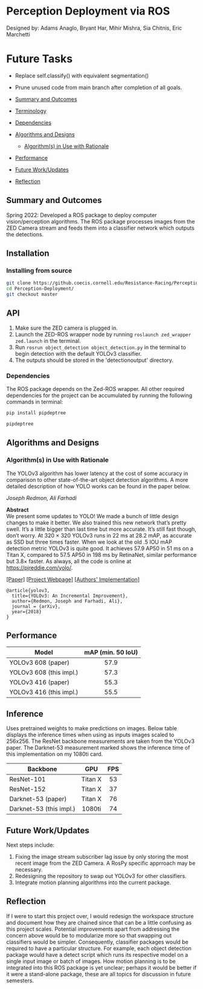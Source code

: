 # Perception Deployment via ROS
Designed by: Adams Anaglo, Bryant Har, Mihir Mishra, Sia Chitnis, Eric Marchetti

# Future Tasks
- Replace self.classify() with equivalent segmentation()
- Prune unused code from main branch after completion of all goals.


- [Summary and Outcomes](#summary-and-outcomes-)
- [Terminology](#terminology-)
- [Dependencies](#dependencies-)
- [Algorithms and Designs](#algorithms-and-designs-)
  - [Algorithm(s) in Use with Rationale](#algorithm-in-use-with-rationale-)
- [Performance](#performance-)
- [Future Work/Updates](#future-work-)
- [Reflection](#reflection-)

## Summary and Outcomes <a name=“summary-and-outcomes”></a>
Spring 2022: Developed a ROS package to deploy computer vision/perception algorithms. The ROS package processes images from the ZED Camera stream and feeds them into a classifier network which outputs the detections.

## Installation
### Installing from source

```bash
git clone https://github.coecis.cornell.edu/Resistance-Racing/Perception-Deployment.git
cd Perception-Deployment/
git checkout master
```

## API

1. Make sure the ZED camera is plugged in.
2. Launch the ZED-ROS wrapper node by running ```roslaunch zed_wrapper zed.launch``` in the terminal.
3. Run ```rosrun object_detection object_detection.py``` in the terminal to begin detection with the default YOLOv3 classifier.
4. The outputs should be stored in the 'detectionoutput' directory.


### Dependencies <a name=“dependencies”></a>

The ROS package depends on the Zed-ROS wrapper. All other required dependencies for the project can be accumulated by running the following commands in terminal:

```bash
pip install pipdeptree
```
```bash
pipdeptree
```


## Algorithms and Designs <a name=“algorithms-and-designs”></a>
### Algorithm(s) in Use with Rationale <a name=“algorithm-in-use-with-rationale”></a>

The YOLOv3 algorithm has lower latency at the cost of some accuracy in comparison to other state-of-the-art object detection algorithms. A more detailed description of how YOLO works can be found in the paper below.

_Joseph Redmon, Ali Farhadi_ <br>

**Abstract** <br>
We present some updates to YOLO! We made a bunch
of little design changes to make it better. We also trained
this new network that’s pretty swell. It’s a little bigger than
last time but more accurate. It’s still fast though, don’t
worry. At 320 × 320 YOLOv3 runs in 22 ms at 28.2 mAP,
as accurate as SSD but three times faster. When we look
at the old .5 IOU mAP detection metric YOLOv3 is quite
good. It achieves 57.9 AP50 in 51 ms on a Titan X, compared
to 57.5 AP50 in 198 ms by RetinaNet, similar performance
but 3.8× faster. As always, all the code is online at
https://pjreddie.com/yolo/.

[[Paper]](https://pjreddie.com/media/files/papers/YOLOv3.pdf) [[Project Webpage]](https://pjreddie.com/darknet/yolo/) [[Authors' Implementation]](https://github.com/pjreddie/darknet)

```
@article{yolov3,
  title={YOLOv3: An Incremental Improvement},
  author={Redmon, Joseph and Farhadi, Ali},
  journal = {arXiv},
  year={2018}
}
```

## Performance <a name=“performance”></a>

| Model                   | mAP (min. 50 IoU) |
| ----------------------- |:-----------------:|
| YOLOv3 608 (paper)      | 57.9              |
| YOLOv3 608 (this impl.) | 57.3              |
| YOLOv3 416 (paper)      | 55.3              |
| YOLOv3 416 (this impl.) | 55.5              |

## Inference
Uses pretrained weights to make predictions on images. Below table displays the inference times when using as inputs images scaled to 256x256. The ResNet backbone measurements are taken from the YOLOv3 paper. The Darknet-53 measurement marked shows the inference time of this implementation on my 1080ti card.

| Backbone                | GPU      | FPS      |
| ----------------------- |:--------:|:--------:|
| ResNet-101              | Titan X  | 53       |
| ResNet-152              | Titan X  | 37       |
| Darknet-53 (paper)      | Titan X  | 76       |
| Darknet-53 (this impl.) | 1080ti   | 74       |


## Future Work/Updates <a name=“future-work”></a>

Next steps include:
1. Fixing the image stream subscriber lag issue by only storing the most recent image from the ZED Camera. A RosPy specific apprroach may be necessary.
2. Redesigning the repository to swap out YOLOv3 for other classifiers.
3. Integrate motion planning algorithms into the current package.


## Reflection <a name=“reflection”></a>
If I were to start this project over, I would redesign the workspace structure and document how they are chained since that can be a little confusing as this project scales.
Potential improvements apart from addressing the concern above would be to modularize more so that swapping out classifiers would be simpler. Consequently, classifier packages would be required to have a particular structure. For example, each object detection package would have a detect script which runs its respective model on a single input image or batch of images. How motion planning is to be integrated into this ROS package is 
yet unclear; perhaps it would be better if it were a stand-alone package, these are all topics for discussion in future semesters.
